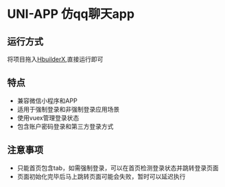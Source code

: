# UNI-APP 仿qq聊天app

## 运行方式
将项目拖入[HbuilderX](http://www.dcloud.io/hbuilderx.html),直接运行即可

## 特点
* 兼容微信小程序和APP
* 适用于强制登录和非强制登录应用场景
* 使用vuex管理登录状态
* 包含账户密码登录和第三方登录方式

## 注意事项
* 只能首页包含tab，如需强制登录，可以在首页检测登录状态并跳转登录页面
* 页面初始化完毕后马上跳转页面可能会失败，暂时可以延迟执行